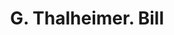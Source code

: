 ---
doi: 10.7916/D8D80PHH
date_other: '1890'
date_other_textual: 1890-1899
form: printed ephemera
genre:
- Invoices
name:
- G. Thalheimer
object_in_context_url: https://biggert.cul.columbia.edu/items/view/ave_biggert_01205
subject_hierarchical_geographic:
- Syracuse, New York, United States
subject_name:
- G. Thalheimer
title: G. Thalheimer. Bill
sort_title: G. Thalheimer. Bill
call_number: ave_biggert_01205
coordinates:
- 43.04694444444444,-76.14444444444445
pid: ave_biggert_01205
identifiers: ave_biggert_01205
thumbnail: https://derivativo-1.library.columbia.edu/iiif/2/ldpd:343389/full/!256,256/0/native.jpg
permalink: "/biggert/ave_biggert_01205/"
layout: iiif-image-page
---